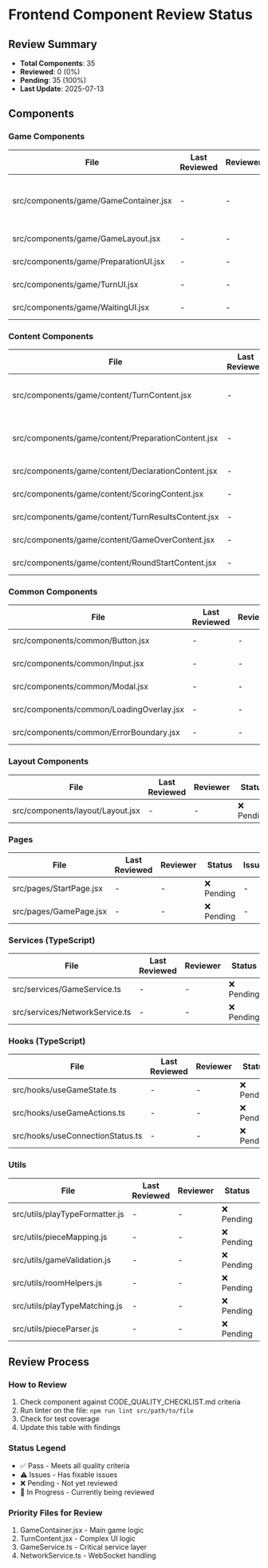 # Frontend Component Review Status

## Review Summary

- **Total Components**: 35
- **Reviewed**: 0 (0%)
- **Pending**: 35 (100%)
- **Last Update**: 2025-07-13

## Components

### Game Components

| File                                  | Last Reviewed | Reviewer | Status     | Issues | Notes                           |
| ------------------------------------- | ------------- | -------- | ---------- | ------ | ------------------------------- |
| src/components/game/GameContainer.jsx | -             | -        | ❌ Pending | -      | 472 lines, needs size reduction |
| src/components/game/GameLayout.jsx    | -             | -        | ❌ Pending | -      | -                               |
| src/components/game/PreparationUI.jsx | -             | -        | ❌ Pending | -      | -                               |
| src/components/game/TurnUI.jsx        | -             | -        | ❌ Pending | -      | -                               |
| src/components/game/WaitingUI.jsx     | -             | -        | ❌ Pending | -      | -                               |

### Content Components

| File                                               | Last Reviewed | Reviewer | Status     | Issues | Notes                             |
| -------------------------------------------------- | ------------- | -------- | ---------- | ------ | --------------------------------- |
| src/components/game/content/TurnContent.jsx        | -             | -        | ❌ Pending | -      | 374 lines, magic numbers (3500ms) |
| src/components/game/content/PreparationContent.jsx | -             | -        | ❌ Pending | -      | Animation delays need constants   |
| src/components/game/content/DeclarationContent.jsx | -             | -        | ❌ Pending | -      | -                                 |
| src/components/game/content/ScoringContent.jsx     | -             | -        | ❌ Pending | -      | -                                 |
| src/components/game/content/TurnResultsContent.jsx | -             | -        | ❌ Pending | -      | -                                 |
| src/components/game/content/GameOverContent.jsx    | -             | -        | ❌ Pending | -      | -                                 |
| src/components/game/content/RoundStartContent.jsx  | -             | -        | ❌ Pending | -      | -                                 |

### Common Components

| File                                     | Last Reviewed | Reviewer | Status     | Issues | Notes |
| ---------------------------------------- | ------------- | -------- | ---------- | ------ | ----- |
| src/components/common/Button.jsx         | -             | -        | ❌ Pending | -      | -     |
| src/components/common/Input.jsx          | -             | -        | ❌ Pending | -      | -     |
| src/components/common/Modal.jsx          | -             | -        | ❌ Pending | -      | -     |
| src/components/common/LoadingOverlay.jsx | -             | -        | ❌ Pending | -      | -     |
| src/components/common/ErrorBoundary.jsx  | -             | -        | ❌ Pending | -      | -     |

### Layout Components

| File                             | Last Reviewed | Reviewer | Status     | Issues | Notes |
| -------------------------------- | ------------- | -------- | ---------- | ------ | ----- |
| src/components/layout/Layout.jsx | -             | -        | ❌ Pending | -      | -     |

### Pages

| File                    | Last Reviewed | Reviewer | Status     | Issues | Notes |
| ----------------------- | ------------- | -------- | ---------- | ------ | ----- |
| src/pages/StartPage.jsx | -             | -        | ❌ Pending | -      | -     |
| src/pages/GamePage.jsx  | -             | -        | ❌ Pending | -      | -     |

### Services (TypeScript)

| File                           | Last Reviewed | Reviewer | Status     | Issues | Notes            |
| ------------------------------ | ------------- | -------- | ---------- | ------ | ---------------- |
| src/services/GameService.ts    | -             | -        | ❌ Pending | -      | No test coverage |
| src/services/NetworkService.ts | -             | -        | ❌ Pending | -      | No test coverage |

### Hooks (TypeScript)

| File                             | Last Reviewed | Reviewer | Status     | Issues | Notes |
| -------------------------------- | ------------- | -------- | ---------- | ------ | ----- |
| src/hooks/useGameState.ts        | -             | -        | ❌ Pending | -      | -     |
| src/hooks/useGameActions.ts      | -             | -        | ❌ Pending | -      | -     |
| src/hooks/useConnectionStatus.ts | -             | -        | ❌ Pending | -      | -     |

### Utils

| File                           | Last Reviewed | Reviewer | Status     | Issues | Notes |
| ------------------------------ | ------------- | -------- | ---------- | ------ | ----- |
| src/utils/playTypeFormatter.js | -             | -        | ❌ Pending | -      | -     |
| src/utils/pieceMapping.js      | -             | -        | ❌ Pending | -      | -     |
| src/utils/gameValidation.js    | -             | -        | ❌ Pending | -      | -     |
| src/utils/roomHelpers.js       | -             | -        | ❌ Pending | -      | -     |
| src/utils/playTypeMatching.js  | -             | -        | ❌ Pending | -      | -     |
| src/utils/pieceParser.js       | -             | -        | ❌ Pending | -      | -     |

## Review Process

### How to Review

1. Check component against CODE_QUALITY_CHECKLIST.md criteria
2. Run linter on the file: `npm run lint src/path/to/file`
3. Check for test coverage
4. Update this table with findings

### Status Legend

- ✅ Pass - Meets all quality criteria
- ⚠️ Issues - Has fixable issues
- ❌ Pending - Not yet reviewed
- 🔄 In Progress - Currently being reviewed

### Priority Files for Review

1. GameContainer.jsx - Main game logic
2. TurnContent.jsx - Complex UI logic
3. GameService.ts - Critical service layer
4. NetworkService.ts - WebSocket handling
